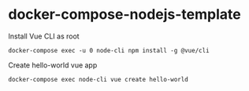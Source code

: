 # docker-compose-nodejs-template

Install Vue CLI as root
~~~
docker-compose exec -u 0 node-cli npm install -g @vue/cli
~~~

Create hello-world vue app
~~~
docker-compose exec node-cli vue create hello-world
~~~
